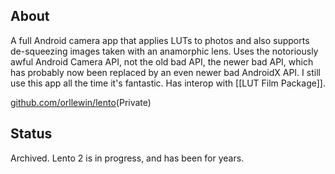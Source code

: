## About

A full Android camera app that applies LUTs to photos and also supports de-squeezing images taken with an anamorphic lens. Uses the notoriously awful Android Camera API, not the old bad API, the newer bad API, which has probably now been replaced by an even newer bad AndroidX API. I still use this app all the time it's fantastic. Has interop with [[LUT Film Package]].

[github.com/orllewin/lento](https://github.com/orllewin/lento)(Private)

## Status

Archived. Lento 2 is in progress, and has been for years.